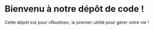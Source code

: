 # Bienvenu à notre dépôt de code !
Cette dépôt est pour «Routine», le premier utilité pour gérer votre vie !
